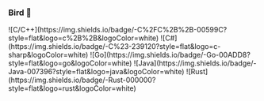 ### Bird 🐧
<!--
![Alt text](https://avatars.githubusercontent.com/u/112563887?v=4 "a title")
--!>

![C/C++](https://img.shields.io/badge/-C%2FC%2B%2B-00599C?style=flat&logo=c%2B%2B&logoColor=white)

![C#](https://img.shields.io/badge/-C%23-239120?style=flat&logo=c-sharp&logoColor=white)

![Go](https://img.shields.io/badge/-Go-00ADD8?style=flat&logo=go&logoColor=white)

![Java](https://img.shields.io/badge/-Java-007396?style=flat&logo=java&logoColor=white)

![Rust](https://img.shields.io/badge/-Rust-000000?style=flat&logo=rust&logoColor=white)

